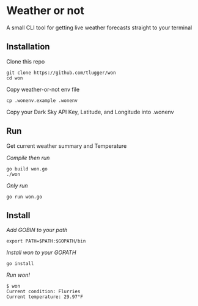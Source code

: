 # Weather or not
A small CLI tool for getting live weather forecasts straight to your terminal

## Installation
Clone this repo
```
git clone https://github.com/tlugger/won
cd won
```

Copy weather-or-not env file
```
cp .wonenv.example .wonenv
```

Copy your Dark Sky API Key, Latitude, and Longitude into .wonenv

## Run
Get current weather summary and Temperature

_Compile then run_
```
go build won.go
./won
```

_Only run_
```
go run won.go
```

## Install
_Add GOBIN to your path_
```
export PATH=$PATH:$GOPATH/bin
```

_Install won to your GOPATH_
```
go install
```

_Run won!_
```
$ won
Current condition: Flurries
Current temperature: 29.97°F
```